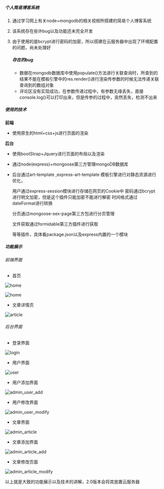 ##### 个人简易博客系统

1. 通过学习网上有关node+mongodb的相关视频所搭建的简易个人博客系统

2. 该系统存在些许bug以及功能还未完全开发

3. 由于使用的是bcrypt进行密码的加密，所以搭建在云服务器中出现了环境配置的问题，尚未处理好

   ##### 存在的bug

   - 数据在mongodb数据库中使用populate()方法进行关联查询时，所查到的结果不能在模板引擎中的res.render()进行渲染传参数的时候无法传递关联查询到的数组对象
   - 评论区没有实现成功，在参数传递过程中，有参数无缘丢失，直接console.log()可以打印出来，但是传参的过程中，突然丢失，检测不出来

##### 使用的技术

**前端**

- 使用原生的html+css+js进行页面的渲染

**后台**

- 使用bootStrap+Jquery进行页面的布局以及渲染

- 通过node(express)+mongoose第三方管理mongoDB数据库

- 后台通过art-template ,express-art-template 模板引擎进行对静态资源进行优化，

  用户通过express-session模块进行存储在网页的Cookie中
  密码通过bcrypt进行明文加密，但是这个插件只能加密不能进行解密
  时间格式通过dateFormat进行转换

  分页通过mongoose-sex-page第三方包进行分页管理

  文件获取通过formidable第三方插件进行获取

  等等插件，具体看package.json以及express内置的一个模块

##### 功能展示

###### 前端界面

- 首页

![home](https://github.com/xuan6688/blog/raw/master/%E5%B1%95%E7%A4%BA%E6%88%AA%E5%9B%BE/index01.png)

![home](https://github.com/xuan6688/blog/raw/master/%E5%B1%95%E7%A4%BA%E6%88%AA%E5%9B%BE/index02.png)

- 文章详情页

![article](https://github.com/xuan6688/blog/raw/master/%E5%B1%95%E7%A4%BA%E6%88%AA%E5%9B%BE/article.png)



###### 后台界面

- 登录界面

![login](https://github.com/xuan6688/blog/raw/master/%E5%B1%95%E7%A4%BA%E6%88%AA%E5%9B%BE/login.png)

- 用户界面

![user](https://github.com/xuan6688/blog/raw/master/%E5%B1%95%E7%A4%BA%E6%88%AA%E5%9B%BE/admin_user.png)

- 用户添加界面

![admin_user_add](https://github.com/xuan6688/blog/raw/master/%E5%B1%95%E7%A4%BA%E6%88%AA%E5%9B%BE/admin_user_add.png)

- 用户修改界面

![admin_user_modify](https://github.com/xuan6688/blog/raw/master/%E5%B1%95%E7%A4%BA%E6%88%AA%E5%9B%BE/admin_user_modify.png)

- 文章界面

![admin_article](https://github.com/xuan6688/blog/raw/master/%E5%B1%95%E7%A4%BA%E6%88%AA%E5%9B%BE/admin_article.png)

- 文章添加界面

![admin_article_add](https://github.com/xuan6688/blog/raw/master/%E5%B1%95%E7%A4%BA%E6%88%AA%E5%9B%BE/admin_article_add.png)

- 文章修改页面

![admin_article_modify](https://github.com/xuan6688/blog/raw/master/%E5%B1%95%E7%A4%BA%E6%88%AA%E5%9B%BE/admin_article_modify.png)

以上就是大致的功能展示以及技术的讲解，2.0版本会将其放置云服务器